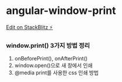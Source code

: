 # angular-window-print

[Edit on StackBlitz ⚡️](https://stackblitz.com/edit/angular-window-before-print-event-un6mvy)
### window.print() 3가지 방법 정리
1. onBeforePrint(), onAfterPrint()
2. window.open()으로 새 창에서 인쇄
3. @media print를 사용한 css 인쇄 방법